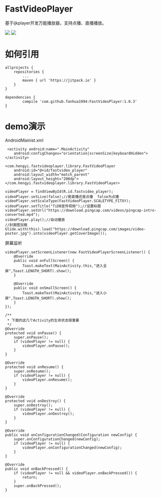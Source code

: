 # FastVideoPlayer
基于ijkplayer开发万能播放器，支持点播、直播播放。

![](https://github.com/fanhua1994/FastVideoPlayer/blob/master/image/B43F89B4D9B5AE374BB9AE8A966D2006.png?raw=true)
![](https://github.com/fanhua1994/FastVideoPlayer/blob/master/image/16CDF9C1CDBD0E54F934E532C8351A5B.jpg?raw=true)


# 如何引用
```
allprojects {
    repositories {
        ...
        maven { url 'https://jitpack.io' }
    }
}
```
```
dependencies {
        compile 'com.github.fanhua1994:FastVideoPlayer:1.0.3'
}
```

# demo演示
AndroidMainist.xml
```
 <activity android:name=".MainActivity"
    android:configChanges="orientation|screenSize|keyboardHidden">
</activity>
```

```
<com.hengyi.fastvideoplayer.library.FastVideoPlayer
    android:id="@+id/fastvideo_player"
    android:layout_width="match_parent"
    android:layout_height="200dp"></com.hengyi.fastvideoplayer.library.FastVideoPlayer>
```

```
videoPlayer = findViewById(R.id.fastvideo_player);
videoPlayer.setLive(false);//是直播还是点播  false为点播
videoPlayer.setScaleType(FastVideoPlayer.SCALETYPE_FITXY);
videoPlayer.setTitle("TiDB宣传视频");//设置标题
videoPlayer.setUrl("https://download.pingcap.com/videos/pingcap-intro-converted.mp4");
videoPlayer.play();//自动播放
//封面图加载
Glide.with(this).load("https://download.pingcap.com/images/video-poster.jpg").into(videoPlayer.getCoverImage());
```
屏幕监听
```
videoPlayer.setScreenListener(new FastVideoPlayerScreenListener() {
    @Override
    public void onFullScreen() {
        Toast.makeText(MainActivity.this,"进入全屏",Toast.LENGTH_SHORT).show();
    }

    @Override
    public void onSmallScreen() {
        Toast.makeText(MainActivity.this,"进入小屏",Toast.LENGTH_SHORT).show();
    }
});
```
```
/**
 * 下面的这几个Activity的生命状态很重要
 */
@Override
protected void onPause() {
    super.onPause();
    if (videoPlayer != null) {
        videoPlayer.onPause();
    }
}

@Override
protected void onResume() {
    super.onResume();
    if (videoPlayer != null) {
        videoPlayer.onResume();
    }
}

@Override
protected void onDestroy() {
    super.onDestroy();
    if (videoPlayer != null) {
        videoPlayer.onDestroy();
    }
}

@Override
public void onConfigurationChanged(Configuration newConfig) {
    super.onConfigurationChanged(newConfig);
    if (videoPlayer != null) {
        videoPlayer.onConfigurationChanged(newConfig);
    }
}

@Override
public void onBackPressed() {
    if (videoPlayer != null && videoPlayer.onBackPressed()) {
        return;
    }
    super.onBackPressed();
}
```

